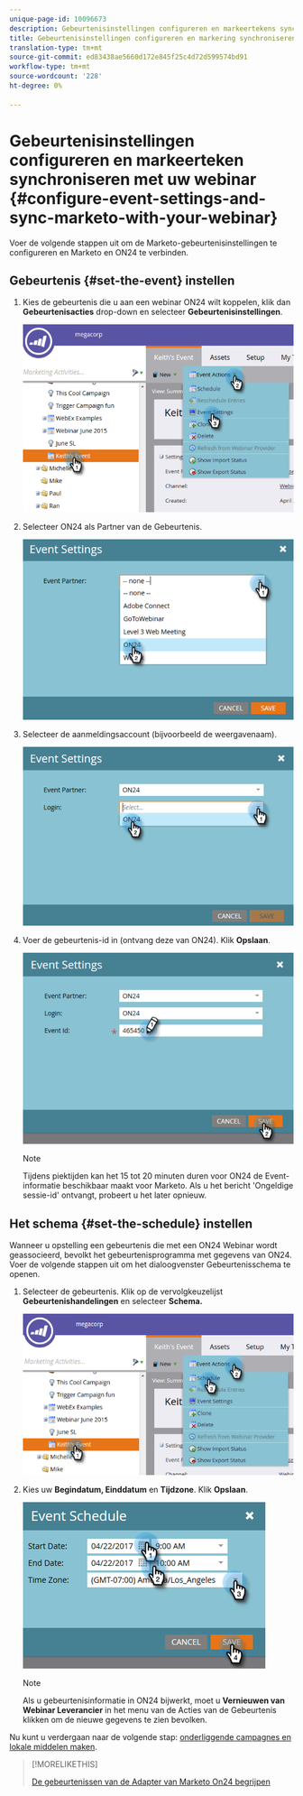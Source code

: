 ```yaml
---
unique-page-id: 10096673
description: Gebeurtenisinstellingen configureren en markeertekens synchroniseren met uw webinar - Marketo Docs - Productdocumentatie
title: Gebeurtenisinstellingen configureren en markering synchroniseren met uw webinar
translation-type: tm+mt
source-git-commit: ed83438ae5660d172e845f25c4d72d599574bd91
workflow-type: tm+mt
source-wordcount: '228'
ht-degree: 0%

---
```



# Gebeurtenisinstellingen configureren en markeerteken synchroniseren met uw webinar {#configure-event-settings-and-sync-marketo-with-your-webinar}

Voer de volgende stappen uit om de Marketo-gebeurtenisinstellingen te configureren en Marketo en ON24 te verbinden.

## Gebeurtenis {#set-the-event} instellen

1. Kies de gebeurtenis die u aan een webinar ON24 wilt koppelen, klik dan **Gebeurtenisacties** drop-down en selecteer **Gebeurtenisinstellingen**.

   ![](assets/one.png)

1. Selecteer ON24 als Partner van de Gebeurtenis.

   ![](assets/two.png)

1. Selecteer de aanmeldingsaccount (bijvoorbeeld de weergavenaam).

   ![](assets/three.png)

1. Voer de gebeurtenis-id in (ontvang deze van ON24). Klik **Opslaan**.

   ![](assets/four.png)

   >[!NOTE]
   >
   >Tijdens piektijden kan het 15 tot 20 minuten duren voor ON24 de Event-informatie beschikbaar maakt voor Marketo. Als u het bericht &#39;Ongeldige sessie-id&#39; ontvangt, probeert u het later opnieuw.

## Het schema {#set-the-schedule} instellen

Wanneer u opstelling een gebeurtenis die met een ON24 Webinar wordt geassocieerd, bevolkt het gebeurtenisprogramma met gegevens van ON24. Voer de volgende stappen uit om het dialoogvenster Gebeurtenisschema te openen.

1. Selecteer de gebeurtenis. Klik op de vervolgkeuzelijst **Gebeurtenishandelingen** en selecteer **Schema.**

   ![](assets/five.png)

1. Kies uw **Begindatum, Einddatum** en **Tijdzone**. Klik **Opslaan**.

   ![](assets/six-1.png)

   >[!NOTE]
   >
   >Als u gebeurtenisinformatie in ON24 bijwerkt, moet u **Vernieuwen van Webinar Leverancier** in het menu van de Acties van de Gebeurtenis klikken om de nieuwe gegevens te zien bevolken.

Nu kunt u verdergaan naar de volgende stap: [onderliggende campagnes en lokale middelen maken](/help/marketo/product-docs/demand-generation/events/create-an-event/create-an-event-with-the-marketo-on24-adapter/create-child-campaigns-and-local-assets.md).

>[!MORELIKETHIS]
>
>[De gebeurtenissen van de Adapter van Marketo On24 begrijpen](/help/marketo/product-docs/demand-generation/events/create-an-event/create-an-event-with-the-marketo-on24-adapter/understanding-marketo-on24-adapter-events.md)
